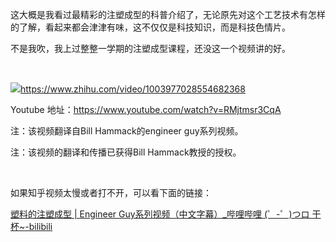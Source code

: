 <p>这大概是我看过最精彩的注塑成型的科普介绍了，无论原先对这个工艺技术有怎样的了解，看起来都会津津有味，这不仅仅是科技知识，而是科技色情片。</p><p>不是我吹，我上过整整一学期的注塑成型课程，还没这一个视频讲的好。</p><p class="ztext-empty-paragraph"><br/></p><a class="video-box" href="https://link.zhihu.com/?target=https%3A//www.zhihu.com/video/1003977028554682368" target="_blank" data-video-id="" data-video-playable="true" data-name="" data-poster="https://pic2.zhimg.com/v2-fa242bcaface7d20e2d49240fb6e288b.jpg" data-lens-id="1003977028554682368"><img class="thumbnail" src="https://pic2.zhimg.com/v2-fa242bcaface7d20e2d49240fb6e288b.jpg"/><span class="content"><span class="title"><span class="z-ico-extern-gray"></span><span class="z-ico-extern-blue"></span></span><span class="url"><span class="z-ico-video"></span>https://www.zhihu.com/video/1003977028554682368</span></span></a><p>Youtube 地址：<a href="https://link.zhihu.com/?target=https%3A//www.youtube.com/watch%3Fv%3DRMjtmsr3CqA" class=" external" target="_blank" rel="nofollow noreferrer"><span class="invisible">https://www.</span><span class="visible">youtube.com/watch?</span><span class="invisible">v=RMjtmsr3CqA</span><span class="ellipsis"></span></a></p><p>注：该视频翻译自Bill Hammack的engineer guy系列视频。</p><p>注：该视频的翻译和传播已获得Bill Hammack教授的授权。</p><p class="ztext-empty-paragraph"><br/></p><p>如果知乎视频太慢或者打不开，可以看下面的链接：</p><p><a href="https://link.zhihu.com/?target=https%3A//www.bilibili.com/video/av27282122/%23reply919163049" class=" wrap external" target="_blank" rel="nofollow noreferrer">塑料的注塑成型 | Engineer Guy系列视频（中文字幕）_哔哩哔哩 (゜-゜)つロ 干杯~-bilibili</a></p><p></p>